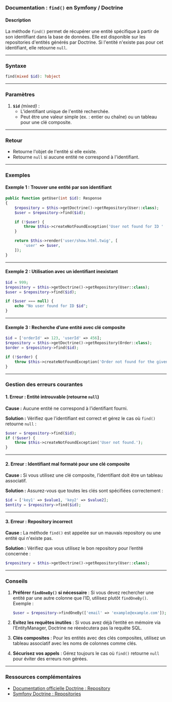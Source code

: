 ### Documentation : `find()` en Symfony / Doctrine

#### Description

La méthode `find()` permet de récupérer une entité spécifique à partir de son identifiant dans la base de données. Elle est disponible sur les repositories d'entités générés par Doctrine. Si l'entité n'existe pas pour cet identifiant, elle retourne `null`.

---

### Syntaxe

```php
find(mixed $id): ?object
```

---

### Paramètres

1. **`$id`** _(mixed)_ :
    - L'identifiant unique de l'entité recherchée.
    - Peut être une valeur simple (ex. : entier ou chaîne) ou un tableau pour une clé composite.

---

### Retour

- Retourne l'objet de l'entité si elle existe.
- Retourne `null` si aucune entité ne correspond à l'identifiant.

---

### Exemples

#### Exemple 1 : Trouver une entité par son identifiant

```php
public function getUser(int $id): Response
{
    $repository = $this->getDoctrine()->getRepository(User::class);
    $user = $repository->find($id);

    if (!$user) {
        throw $this->createNotFoundException('User not found for ID ' . $id);
    }

    return $this->render('user/show.html.twig', [
        'user' => $user,
    ]);
}
```

---

#### Exemple 2 : Utilisation avec un identifiant inexistant

```php
$id = 999;
$repository = $this->getDoctrine()->getRepository(User::class);
$user = $repository->find($id);

if ($user === null) {
    echo "No user found for ID $id";
}
```

---

#### Exemple 3 : Recherche d’une entité avec clé composite

```php
$id = ['orderId' => 123, 'userId' => 456];
$repository = $this->getDoctrine()->getRepository(Order::class);
$order = $repository->find($id);

if (!$order) {
    throw $this->createNotFoundException('Order not found for the given keys.');
}
```

---

### Gestion des erreurs courantes

#### 1. **Erreur : Entité introuvable (retourne `null`)**

**Cause :** Aucune entité ne correspond à l’identifiant fourni.

**Solution :** Vérifiez que l'identifiant est correct et gérez le cas où `find()` retourne `null` :

```php
$user = $repository->find($id);
if (!$user) {
    throw $this->createNotFoundException('User not found.');
}
```

---

#### 2. **Erreur : Identifiant mal formaté pour une clé composite**

**Cause :** Si vous utilisez une clé composite, l’identifiant doit être un tableau associatif.

**Solution :** Assurez-vous que toutes les clés sont spécifiées correctement :

```php
$id = ['key1' => $value1, 'key2' => $value2];
$entity = $repository->find($id);
```

---

#### 3. **Erreur : Repository incorrect**

**Cause :** La méthode `find()` est appelée sur un mauvais repository ou une entité qui n'existe pas.

**Solution :** Vérifiez que vous utilisez le bon repository pour l’entité concernée :

```php
$repository = $this->getDoctrine()->getRepository(User::class);
```

---

### Conseils

1. **Préférer `findOneBy()` si nécessaire** : Si vous devez rechercher une entité par une autre colonne que l’ID, utilisez plutôt `findOneBy()`.  
    Exemple :
    
    ```php
    $user = $repository->findOneBy(['email' => 'example@example.com']);
    ```
    
2. **Evitez les requêtes inutiles** : Si vous avez déjà l’entité en mémoire via l’EntityManager, Doctrine ne réexécutera pas la requête SQL.
    
3. **Clés composites** : Pour les entités avec des clés composites, utilisez un tableau associatif avec les noms de colonnes comme clés.
    
4. **Sécurisez vos appels** : Gérez toujours le cas où `find()` retourne `null` pour éviter des erreurs non gérées.
    

---

### Ressources complémentaires

- [Documentation officielle Doctrine : Repository](https://www.doctrine-project.org/projects/doctrine-orm/en/latest/reference/working-with-objects.html#retrieving-entities-by-their-primary-key)
- [Symfony Doctrine : Repositories](https://symfony.com/doc/current/doctrine.html#fetching-objects-from-the-database)